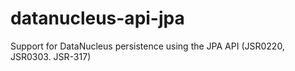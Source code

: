 datanucleus-api-jpa
===================

Support for DataNucleus persistence using the JPA API (JSR0220, JSR0303. JSR-317)
